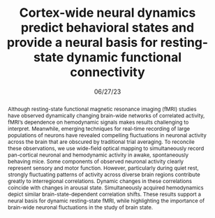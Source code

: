 ---
title: "Cortex-wide neural dynamics predict behavioral states and provide a neural basis for resting-state dynamic functional connectivity"

date: 06/27/23
authors_string: Somayeh Shahsavarani, David Thibodeaux, Weihao Xu, Sharon Kim, Fatema Lodgher, Chinwendu Nwokeabia, Morgan Cambareri, Alexis Yagielski, Hanzhi Zhao, Daniel Handwerker, Javier Gonzalez-Castillo, Peter Bandettini, Elizabeth Hillman
authors:
   - Somayeh Shahsavarani
   - David Thibodeaux
   - Weihao Xu
   - Sharon Kim
   - Fatema Lodgher
   - Chinwendu Nwokeabia
   - Morgan Cambareri
   - Alexis Yagielski
   - Hanzhi Zhao
   - Daniel Handwerker
   - Javier Gonzalez-Castillo
   - Peter Bandettini
   - Elizabeth Hillman
author_ids:
   - peter_bandettini
   - javier_gonzalezcastillo
   - dan_handwerker
journal: 'Cell Reports'
volume: 42.0
issue: 6.0
pages: 112527
book_title: ''
publisher: ''
isbn: 
abstract: 'Although resting-state functional magnetic resonance imaging (fMRI) studies have observed dynamically changing brain-wide networks of correlated activity, fMRI’s dependence on hemodynamic signals makes results challenging to interpret. Meanwhile, emerging techniques for real-time recording of large populations of neurons have revealed compelling fluctuations in neuronal activity across the brain that are obscured by traditional trial averaging. To reconcile these observations, we use wide-field optical mapping to simultaneously record pan-cortical neuronal and hemodynamic activity in awake, spontaneously behaving mice. Some components of observed neuronal activity clearly represent sensory and motor function. However, particularly during quiet rest, strongly fluctuating patterns of activity across diverse brain regions contribute greatly to interregional correlations. Dynamic changes in these correlations coincide with changes in arousal state. Simultaneously acquired hemodynamics depict similar brain-state-dependent correlation shifts. These results support a neural basis for dynamic resting-state fMRI, while highlighting the importance of brain-wide neuronal fluctuations in the study of brain state.'
project_id: bold_connectivity_dynamics
paper_url: https://www.sciencedirect.com/science/article/pii/S2211124723005387?via%3Dihub
doi: 10.1016/j.celrep.2023.112527
data_loc: 'https://zenodo.org/records/7860561'
code_loc: 'https://zenodo.org/records/7968402'
file: '/assets/publications/'
file_name: ''
type: journal_article
layout: publication 
---